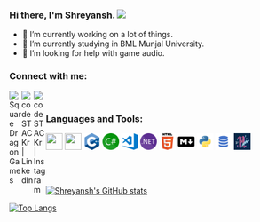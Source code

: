 ### Hi there, I'm Shreyansh. <img src="https://raw.githubusercontent.com/vatsa287/vatsa287/master/assets/Hi.gif?raw=true" width="30px">

- 🔭 I’m currently working on a lot of things.
- 🌱 I’m currently studying in BML Munjal University. 
- 🤔 I’m looking for help with game audio.

### Connect with me:

[<img align="left" alt="Square Dragon Games" width="22px" src="https://img.icons8.com/cotton/64/000000/web-design--v2.png"/>][website]
[<img align="left" alt="codeSTACKr | LinkedIn" width="22px" src="https://img.icons8.com/fluent/48/000000/linkedin.png" />][linkedin]
[<img align="left" alt="codeSTACKr | Instagram" width="22px" src="https://img.icons8.com/fluent/48/000000/instagram-new.png" />][instagram]

<br/>

### Languages and Tools:


<code><img height="30" width="30" src="https://img.icons8.com/fluent/128/000000/unity.png"></code>
<code><img height="30" width="30" src="https://img.icons8.com/fluent/48/000000/github.png"></code>
<code><img height="30" width="30" src="https://raw.githubusercontent.com/github/explore/80688e429a7d4ef2fca1e82350fe8e3517d3494d/topics/cpp/cpp.png"></code>
<code><img height="30" width="30" src="https://raw.githubusercontent.com/github/explore/80688e429a7d4ef2fca1e82350fe8e3517d3494d/topics/csharp/csharp.png"></code>
<code><img height="30" width="30" src="https://raw.githubusercontent.com/github/explore/80688e429a7d4ef2fca1e82350fe8e3517d3494d/topics/visual-studio-code/visual-studio-code.png"></code>
<code><img height="30" width="30" src="https://raw.githubusercontent.com/github/explore/93d8a67084f94b2a444e510199a6e7622e5b09a3/topics/dotnet/dotnet.png"></code>
<code><img height="30" width="30" src="https://raw.githubusercontent.com/github/explore/80688e429a7d4ef2fca1e82350fe8e3517d3494d/topics/html/html.png"></code>
<code><img height="30" width="30" src="https://raw.githubusercontent.com/github/explore/80688e429a7d4ef2fca1e82350fe8e3517d3494d/topics/markdown/markdown.png"></code>
<code><img height="30" width="30" src="https://raw.githubusercontent.com/github/explore/80688e429a7d4ef2fca1e82350fe8e3517d3494d/topics/python/python.png"></code>
<code><img height="30" width="30" src="https://raw.githubusercontent.com/github/explore/80688e429a7d4ef2fca1e82350fe8e3517d3494d/topics/sql/sql.png"></code>
<code><img height="30" width="30" src="https://raw.githubusercontent.com/github/explore/5a50921c15e01a964d7a1ff8a96763645fa1e269/topics/hacktoberfest/hacktoberfest.png"></code>


<br/>
<br/>

[![Shreyansh's GitHub stats](https://github-readme-stats.vercel.app/api?username=shreyanshanchlia&count_private=true&show_icons=true&theme=radical&include_all_commits=true)](https://github.com/anuraghazra/github-readme-stats)
<br/>

[![Top Langs](https://github-readme-stats.vercel.app/api/top-langs/?username=shreyanshanchlia&layout=compact&langs_count=10)](https://github.com/shreyanshanchlia/github-readme-stats)

[website]: https://shreyanshanchlia.github.io/SquareDragon.github.io/
[twitter]: https://twitter.com/
[youtube]: https://youtube.com/
[instagram]: https://instagram.com/shreyanshanchlia
[linkedin]: https://www.linkedin.com/in/shreyansh-anchlia-b40379134/

